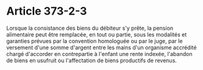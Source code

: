 # Article 373-2-3

Lorsque la consistance des biens du débiteur s'y prête, la pension alimentaire peut être remplacée, en tout ou partie, sous les modalités et garanties prévues par la convention homologuée ou par le juge, par le versement d'une somme d'argent entre les mains d'un organisme accrédité chargé d'accorder en contrepartie à l'enfant une rente indexée, l'abandon de biens en usufruit ou l'affectation de biens productifs de revenus.